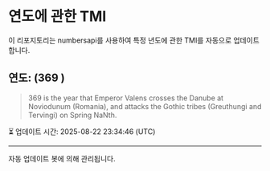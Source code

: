 
# 연도에 관한 TMI

이 리포지토리는 numbersapi를 사용하여 특정 년도에 관한 TMI를 자동으로 업데이트합니다.

## 연도: (369 )
> 369 is the year that Emperor Valens crosses the Danube at Noviodunum (Romania), and attacks the Gothic tribes (Greuthungi and Tervingi) on Spring NaNth.

⏳ 업데이트 시간: 2025-08-22 23:34:46 (UTC)

---
자동 업데이트 봇에 의해 관리됩니다.

